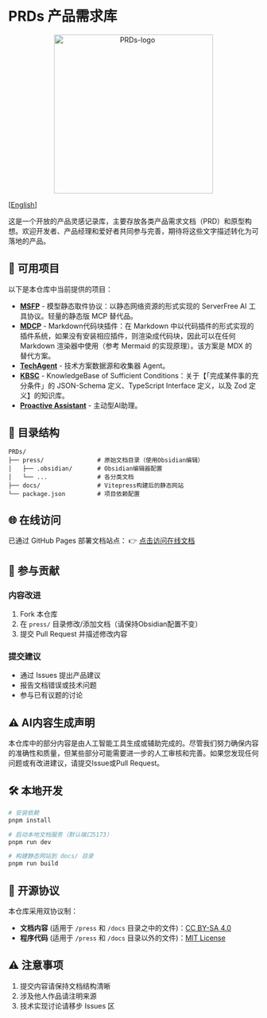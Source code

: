 
# PRDs 产品需求库

<p align="center"><img src="/press/public/logo.avif" alt="PRDs-logo" width="320px"/></p>

[[English](/README.md)]

这是一个开放的产品灵感记录库，主要存放各类产品需求文档（PRD）和原型构想。欢迎开发者、产品经理和爱好者共同参与完善，期待将这些文字描述转化为可落地的产品。

## 📑 可用项目

以下是本仓库中当前提供的项目：

- **[MSFP](https://lufbduk.github.io/PRDs/MSFP)** - 模型静态取件协议：以静态网络资源的形式实现的 ServerFree AI 工具协议。轻量的静态版 MCP 替代品。
- **[MDCP](https://lufbduk.github.io/PRDs/MDCP)** - Markdown代码块插件：在 Markdown 中以代码插件的形式实现的插件系统，如果没有安装相应插件，则渲染成代码块，因此可以在任何 Markdown 渲染器中使用（参考 Mermaid 的实现原理）。该方案是 MDX 的替代方案。
- **[TechAgent](https://lufbduk.github.io/PRDs/TechAgent)** - 技术方案数据源和收集器 Agent。
- **[KBSC](https://lufbduk.github.io/PRDs/KBSC)** - KnowledgeBase of Sufficient Conditions：关于【「完成某件事的充分条件」的 JSON-Schema 定义、TypeScript Interface 定义，以及 Zod 定义】的知识库。
- **[Proactive Assistant](https://lufbduk.github.io/PRDs/proactive-assistant)** - 主动型AI助理。

## 📂 目录结构

```
PRDs/
├── press/               # 原始文档目录（使用Obsidian编辑）
│   ├── .obsidian/       # Obsidian编辑器配置
│   └── ...              # 各分类文档
├── docs/                # Vitepress构建后的静态网站
└── package.json         # 项目依赖配置
```

## 🌐 在线访问

已通过 GitHub Pages 部署文档站点：
👉 [点击访问在线文档](https://lufbduk.github.io/PRDs)

## 🤝 参与贡献

### 内容改进
1. Fork 本仓库
2. 在 `press/` 目录修改/添加文档（请保持Obsidian配置不变）
3. 提交 Pull Request 并描述修改内容

### 提交建议
- 通过 Issues 提出产品建议
- 报告文档错误或技术问题
- 参与已有议题的讨论

## ⚠️ AI内容生成声明

本仓库中的部分内容是由人工智能工具生成或辅助完成的。尽管我们努力确保内容的准确性和质量，但某些部分可能需要进一步的人工审核和完善。如果您发现任何问题或有改进建议，请提交Issue或Pull Request。

## 🛠️ 本地开发

```bash
# 安装依赖
pnpm install

# 启动本地文档服务（默认端口5173）
pnpm run dev

# 构建静态网站到 docs/ 目录
pnpm run build
```

## 📜 开源协议

本仓库采用双协议制：
- **文档内容** (适用于 `/press` 和 `/docs` 目录之中的文件)：[CC BY-SA 4.0](https://creativecommons.org/licenses/by-nd/4.0/)
- **程序代码** (适用于 `/press` 和 `/docs` 目录以外的文件)：[MIT License](LICENSE-CODE)

## ⚠️ 注意事项
1. 提交内容请保持文档结构清晰
2. 涉及他人作品请注明来源
3. 技术实现讨论请移步 Issues 区
